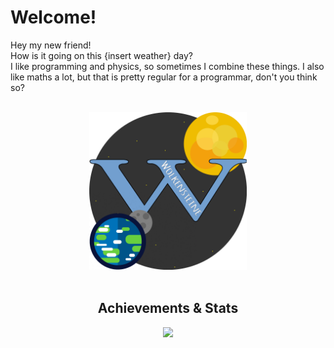 # Welcome!
Hey my new friend!<br>
How is it going on this {insert weather} day? <br>
I like programming and physics, so sometimes I combine these things. I also like maths a lot, but that is pretty regular for a programmar, don't you think so?
<br><br>
<div align="center">
  <img src='https://github.com/Wolkensteine/Wolkensteine/blob/main/WolkensteineIcon.png' alt='Logo' width='50%'>
</div>

<br>
<div align="center">
  <h2>Achievements & Stats</h2>
  <a href="https://github.com/Wolkensteine">
    <img src="https://github-profile-trophy.vercel.app/?username=Wolkensteine&row=1&theme=gruvbox&margin-w=5"/>
  </a>
</div>


